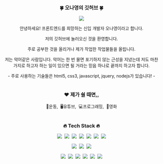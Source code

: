 <div align="center">
<h3>🍀 오나영의 깃허브 🍀</h3>
<p><img src="https://img.shields.io/badge/BLOG-EA4AAA?style=flat&logo=GitHub Sponsors&logoColor=white"/></p>
<p>안녕하세요! 프론트엔드를 희망하는 신입 개발자 오나영이라고 합니다.</p>
<p>저의 깃허브에 놀러오신 것을 환영합니다.</p>
  <p>주로 공부한 것을 올리거나 제가 작업한 작업물들을 올립니다.</p>
<p>저는 악어같은 사람입니다. 악어는 한 번 물면 포기하지 않는 근성을 지녔는데
저도 마찬가지로 하고자 하는 일이 있으면 될 거라는 믿음 하나로 끝까지 하고자 합니다.</p>
<p>- 주로 사용하는 기술들은 html5, css3, javascript, jquery, nodejs가 있습니다! -</p>
  
#
<h3>❤️ 제가 쉴 때면,,</h3>
<p>💪운동,&nbsp;&nbsp;🖥유튜브,&nbsp;&nbsp;💻프로그래밍,&nbsp;&nbsp;🎥영화</p>
  
#
<h3>🔥 Tech Stack 🔥</h3>
<p><img src="https://img.shields.io/badge/HTML5-E34F26?style=flat&logo=html5&logoColor=white"/>&nbsp;&nbsp;<img src="https://img.shields.io/badge/CSS3-1572B6?style=flat&logo=css3&logoColor=white"/>&nbsp;&nbsp;<img src="https://img.shields.io/badge/Scss-green?style=flat&logo=Sass&logoColor=CC6699"/>&nbsp;&nbsp;<img src="https://img.shields.io/badge/JavaScript-gray?style=flat&logo=JavaScript&logoColor=F7DF1E"/>&nbsp;&nbsp;<img src="https://img.shields.io/badge/React-white?style=flat&logo=React&logoColor=61DAFB"/>&nbsp;&nbsp;<img src="https://img.shields.io/badge/TypeScript-3178C6?style=flat&logo=TypeScript&logoColor=white"/>&nbsp;&nbsp;<img src="https://img.shields.io/badge/Redux-pink?style=flat&logo=Redux&logoColor=764ABC"/></p>

<p><img src="https://img.shields.io/badge/Node.js-c2c5c5?style=flat&logo=Node.js&logoColor=339933"/>&nbsp;&nbsp;<img src="https://img.shields.io/badge/MySQL-f1d8d9?style=flat&logo=MySQL&logoColor=4479A1"/>&nbsp;&nbsp;<img src="https://img.shields.io/badge/Bootstrap-yellow?style=flat&logo=Bootstrap&logoColor=7952B3"/></p>

<p><img src="https://img.shields.io/badge/Notion-b4f5bd?style=flat&logo=Notion&logoColor=black"/>&nbsp;&nbsp;<img src="https://img.shields.io/badge/GitHub-gray?style=flat&logo=GitHub&logoColor=black"/>&nbsp;&nbsp;<img src="https://img.shields.io/badge/Git-blue?style=flat&logo=Git&logoColor=F05032"/>&nbsp;&nbsp;<img src="https://img.shields.io/badge/Bitbucket-white?style=flat&logo=Bitbucket&logoColor=0052CC"/>&nbsp;&nbsp;<img src="https://img.shields.io/badge/Confluence-gray?style=flat&logo=Confluence&logoColor=172B4D"/>&nbsp;&nbsp;<img src="https://img.shields.io/badge/Jira-green?style=flat&logo=Jira&logoColor=0052CC"/></p>
  

</div>
